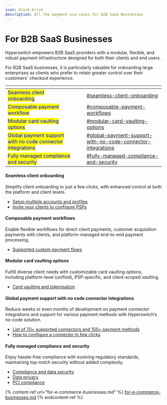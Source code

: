 ```yaml
---
icon: block-brick
description: All the payment use-cases for B2B SaaS Businesses
---
```


# For B2B SaaS Businesses

Hyperswitch empowers B2B SaaS providers with a modular, flexible, and robust payment infrastructure designed for both their clients and end users.&#x20;

For B2B SaaS businesses, it is particularly valuable for onboarding large enterprises as clients who prefer to retain greater control over their customers' checkout experience.

<table data-view="cards"><thead><tr><th></th><th data-hidden></th><th data-hidden></th><th data-hidden data-card-target data-type="content-ref"></th></tr></thead><tbody><tr><td><mark style="color:blue;">Seamless client onboarding</mark></td><td></td><td></td><td><a href="for-b2b-saas-businesses.md#seamless-client-onboarding">#seamless-client-onboarding</a></td></tr><tr><td><mark style="color:blue;">Composable payment workflow</mark></td><td></td><td></td><td><a href="for-b2b-saas-businesses.md#composable-payment-workflows">#composable-payment-workflows</a></td></tr><tr><td><mark style="color:blue;">Modular card vaulting options</mark></td><td></td><td></td><td><a href="for-b2b-saas-businesses.md#modular-card-vaulting-options">#modular-card-vaulting-options</a></td></tr><tr><td><mark style="color:blue;">Global payment support with no code connector integrations</mark></td><td></td><td></td><td><a href="for-b2b-saas-businesses.md#global-payment-support-with-no-code-connector-integrations">#global-payment-support-with-no-code-connector-integrations</a></td></tr><tr><td><mark style="color:blue;">Fully managed compliance and security</mark></td><td></td><td></td><td><a href="for-b2b-saas-businesses.md#fully-managed-compliance-and-security">#fully-managed-compliance-and-security</a></td></tr></tbody></table>

#### Seamless client onboarding&#x20;

Simplify client onboarding to just a few clicks, with enhanced control at both the platform and client levels.

* [Setup multiple accounts and profiles](https://docs.hyperswitch.io/features/account-management/hyperswitch-account-structure)
* [Invite your clients to configure PSPs](https://docs.hyperswitch.io/features/account-management/hyperswitch-account-structure#features-useful-for-your-business)&#x20;

#### Composable payment workflows&#x20;

Enable flexible workflows for direct client payments, customer acquisition payments with clients, and platform-managed end-to-end payment processing.

* [Supported custom payment flows](https://docs.hyperswitch.io/features/account-management/multiple-accounts-and-profiles/payment-workflows)

#### Modular card vaulting options&#x20;

Fulfill diverse client needs with customizable card vaulting options, including platform-level (unified), PSP-specific, and client-scoped vaulting.

* [Card vaulting and tokenisation](https://docs.hyperswitch.io/features/payment-flows-and-management/tokenization-and-saved-cards)

#### Global payment support with no code connector integrations&#x20;

Reduce weeks or even months of development on payment connector integrations and support for various payment methods with Hyperswitch’s no-code solution.

* [List of 70+ supported connectors and 150+ payment methods](https://hyperswitch.io/pm-list)
* [How to configure a connector in few clicks](https://docs.hyperswitch.io/hyperswitch-cloud/connectors/activate-connector-on-hyperswitch)

#### Fully managed compliance and security&#x20;

Enjoy hassle-free compliance with evolving regulatory standards, maintaining top-notch security without added complexity.

* [Compliance and data security](https://docs.hyperswitch.io/security-and-compliance/overview)
* [Data privacy](https://docs.hyperswitch.io/security-and-compliance/security)
* [PCI compliance](https://docs.hyperswitch.io/security-and-compliance/pci-compliance)



{% content-ref url="for-e-commerce-businesses.md" %}
[for-e-commerce-businesses.md](for-e-commerce-businesses.md)
{% endcontent-ref %}
